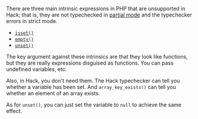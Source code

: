 There are three main intrinsic expressions in PHP that are unsupported in Hack; that is, they are not typechecked in [partial mode](../17-typechecker/05-modes.md) and the typechecker errors in strict mode.

- [`isset()`](http://php.net/manual/en/function.isset.php)
- [`empty()`](http://php.net/manual/en/function.empty.php)
- [`unset()`](http://php.net/manual/en/function.unset.php)

The key argument against these intrinsics are that they look like functions, but they are really expressions disguised as functions. You can pass undefined variables, etc.

Also, in Hack, you don't need them. The Hack typechecker can tell you whether a variable has been set. And `array_key_exists()` can tell you whether an element of an array exists.

As for `unset()`, you can just set the variable to `null` to achieve the same effect.



